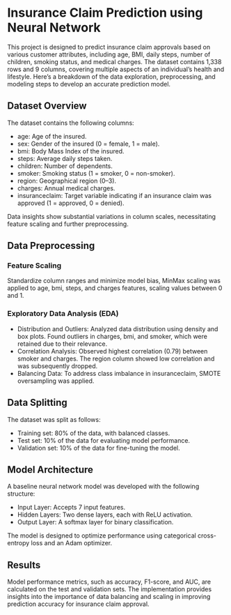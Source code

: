 # Insurance Claim Prediction using Neural Network
This project is designed to predict insurance claim approvals based on various customer attributes, including age, BMI, daily steps, number of children, smoking status, and medical charges. 
The dataset contains 1,338 rows and 9 columns, covering multiple aspects of an individual’s health and lifestyle. 
Here’s a breakdown of the data exploration, preprocessing, and modeling steps to develop an accurate prediction model.

## Dataset Overview
The dataset contains the following columns:
- age: Age of the insured.
- sex: Gender of the insured (0 = female, 1 = male).
- bmi: Body Mass Index of the insured.
- steps: Average daily steps taken.
- children: Number of dependents.
- smoker: Smoking status (1 = smoker, 0 = non-smoker).
- region: Geographical region (0–3).
- charges: Annual medical charges.
- insuranceclaim: Target variable indicating if an insurance claim was approved (1 = approved, 0 = denied).

Data insights show substantial variations in column scales, necessitating feature scaling and further preprocessing.

## Data Preprocessing
### Feature Scaling 

Standardize column ranges and minimize model bias, MinMax scaling was applied to age, bmi, steps, and charges features, scaling values between 0 and 1.

### Exploratory Data Analysis (EDA)

- Distribution and Outliers: Analyzed data distribution using density and box plots. Found outliers in charges, bmi, and smoker, which were retained due to their relevance.
- Correlation Analysis: Observed highest correlation (0.79) between smoker and charges. The region column showed low correlation and was subsequently dropped.
- Balancing Data: To address class imbalance in insuranceclaim, SMOTE oversampling was applied.

## Data Splitting
The dataset was split as follows:
- Training set: 80% of the data, with balanced classes.
- Test set: 10% of the data for evaluating model performance.
- Validation set: 10% of the data for fine-tuning the model.

## Model Architecture
A baseline neural network model was developed with the following structure:
- Input Layer: Accepts 7 input features.
- Hidden Layers: Two dense layers, each with ReLU activation.
- Output Layer: A softmax layer for binary classification.

The model is designed to optimize performance using categorical cross-entropy loss and an Adam optimizer.

## Results
Model performance metrics, such as accuracy, F1-score, and AUC, are calculated on the test and validation sets. The implementation provides insights into the importance of data balancing and scaling in improving prediction accuracy for insurance claim approval.
